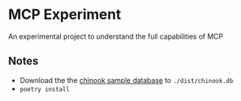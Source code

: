 # MCP Experiment
An experimental project to understand the full capabilities of MCP

## Notes
* Download the the [chinook sample database](https://www.sqlitetutorial.net/sqlite-sample-database/) to `./dist/chinook.db`
* `poetry install`
 

